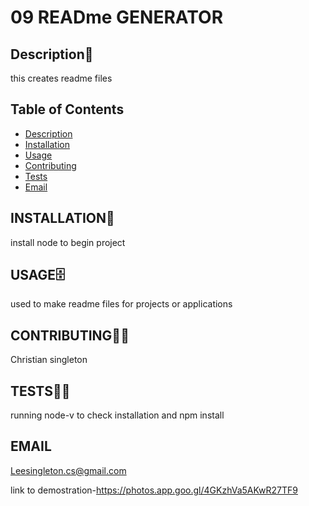  # 09 READme GENERATOR



  ## Description📝
 this creates readme files

 ## Table of Contents
- [Description](#DESCRIPTION)
- [Installation](#INSTALLATION)
- [Usage](#USAGE)
- [Contributing](#CONTRIBUTING)
- [Tests](#TESTS)
- [Email](#EMAIL)



## INSTALLATION🔄
install node to begin project

## USAGE🗄️
 used to make readme files for projects or applications

 

## CONTRIBUTING👨‍🏫
 Christian singleton

## TESTS🧪🧪
 running node-v to check installation and npm install

## EMAIL
Leesingleton.cs@gmail.com
    
link to demostration-https://photos.app.goo.gl/4GKzhVa5AKwR27TF9


